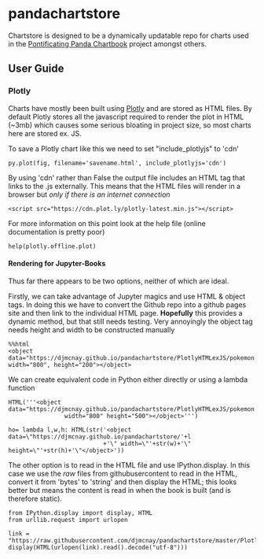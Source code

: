 # pandachartstore

Chartstore is designed to be a dynamically updatable repo for charts used in the [Pontificating Panda Chartbook](https://djmcnay.github.io/pandabook/) project amongst others.

## User Guide


### Plotly
Charts have mostly been built using [Plotly](https://plot.ly/python/) and are stored as HTML files. By default Plotly stores all the javascript required to render the plot in HTML (~3mb) which causes some serious bloating in project size, so most charts here are stored ex. JS.

To save a Plotly chart like this we need to set "include_plotlyjs" to 'cdn'

```
py.plot(fig, filename='savename.html', include_plotlyjs='cdn')
```

By using 'cdn' rather than False the output file includes an HTML tag that links to the .js externally. This means that the HTML files will render in a browser but *only if there is an internet connection* 

    <script src="https://cdn.plot.ly/plotly-latest.min.js"></script> 

For more information on this point look at the help file (online documentation is pretty poor)

```
help(plotly.offline.plot)
```

#### Rendering for Jupyter-Books
Thus far there appears to be two options, neither of which are ideal.

Firstly, we can take advantage of Jupyter magics and use HTML & object tags. In doing this we have to convert the Github repo into a github pages site and then link to the individual HTML page. **Hopefully** this provides a dynamic method, but that still needs testing. Very annoyingly the object tag needs height and width to be constructed manually 

```
%%html
<object data="https://djmcnay.github.io/pandachartstore/PlotlyHTMLexJS/pokemon.html" width="800", height="200"></object>
```

We can create equivalent code in Python either directly or using a lambda function

```
HTML('''<object data="https://djmcnay.github.io/pandachartstore/PlotlyHTMLexJS/pokemon.html" 
                width="800" height="500"></object>''')
                
ho= lambda l,w,h: HTML(str('<object data=\"https://djmcnay.github.io/pandachartstore/'+l
                           +'\" width=\"'+str(w)+'\" height=\"'+str(h)+'\"</object>'))
```

The other option is to read in the HTML file and use IPython.display. In this case we use the *raw* files from githubusercontent to read in the HTML, convert it from 'bytes' to 'string' and then display the HTML; this looks better but means the content is read in when the book is built (and is therefore static).

```
from IPython.display import display, HTML
from urllib.request import urlopen

link = "https://raw.githubusercontent.com/djmcnay/pandachartstore/master/PlotlyHTMLexJS/pokemon.html"
display(HTML(urlopen(link).read().decode("utf-8")))
```
